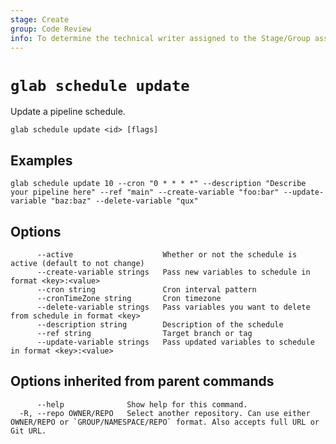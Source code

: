 ```yaml
---
stage: Create
group: Code Review
info: To determine the technical writer assigned to the Stage/Group associated with this page, see https://about.gitlab.com/handbook/product/ux/technical-writing/#assignments
---
```


<!--
This documentation is auto generated by a script.
Please do not edit this file directly. Run `make gen-docs` instead.
-->

# `glab schedule update`

Update a pipeline schedule.

```plaintext
glab schedule update <id> [flags]
```

## Examples

```plaintext
glab schedule update 10 --cron "0 * * * *" --description "Describe your pipeline here" --ref "main" --create-variable "foo:bar" --update-variable "baz:baz" --delete-variable "qux"

```

## Options

```plaintext
      --active                    Whether or not the schedule is active (default to not change)
      --create-variable strings   Pass new variables to schedule in format <key>:<value>
      --cron string               Cron interval pattern
      --cronTimeZone string       Cron timezone
      --delete-variable strings   Pass variables you want to delete from schedule in format <key>
      --description string        Description of the schedule
      --ref string                Target branch or tag
      --update-variable strings   Pass updated variables to schedule in format <key>:<value>
```

## Options inherited from parent commands

```plaintext
      --help              Show help for this command.
  -R, --repo OWNER/REPO   Select another repository. Can use either OWNER/REPO or `GROUP/NAMESPACE/REPO` format. Also accepts full URL or Git URL.
```
